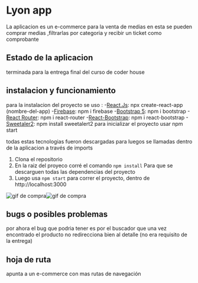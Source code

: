 # Lyon app
La aplicacion es un e-commerce para la venta de medias
en esta se pueden comprar medias ,filtrarlas por categoria y recibir un ticket como comprobante 

## Estado de la aplicacion 
terminada para la entrega final del curso de coder house


## instalacion y funcionamiento
para la instalacion del proyecto 
se uso :
-[React.Js](https://es.reactjs.org/ "react.js"): npx create-react-app (nombre-del-app)
-[Firebase](https://firebase.google.com/?hl=es-419&gclid=CjwKCAiAo4OQBhBBEiwA5KWu_xKibV21aa2dJrbKnZTjvVf-3dajbbfG4p3jDhkG2gh3Sn9fnn33uRoCcf8QAvD_BwE&gclsrc=aw.ds "Firebase"): npm i firebase 
-[Bootstrap 5](https://getbootstrap.com/docs/5.0/getting-started/introduction/ "Bootstrap 5"): npm i bootstrap 
-[React Router](https://reactrouter.com/ "React Router"): npm i react-router
-[React-Bootstrap](https://react-bootstrap.github.io/ "React-Bootstrap"): npm i react-bootstrap
-[Sweetaler2](https://sweetalert2.github.io/ "Sweetaler2"): npm install sweetalert2
para inicializar el proyecto usar npm start

todas estas tecnologias fueron descargadas para luegos se llamadas dentro de la aplicacion a través de imports

1. Clona el repositorio 
2. En la raiz del proyeco corré el comando 
	`npm install`
	Para que se descarguen todas las dependencias del proyecto 
3. Luego usa 
	`npm start`
para correr el proyecto, dentro de http://localhost:3000

![gif de compra](https://media.giphy.com/media/lzfHAR5SWKVa9QHGNN/giphy.gif)![gif de compra](https://media.giphy.com/media/LrQnZPKjGrITjcY56e/giphy.gif)

## bugs o posibles problemas 
por ahora el bug que podria tener es por el buscador que una vez encontrado el producto no redirecciona bien al detalle (no era requisito de la entrega)


## hoja de ruta 
apunta a un e-commerce con mas rutas de navegación